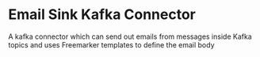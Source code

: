 # Email Sink Kafka Connector
A kafka connector which can send out emails from messages inside Kafka topics and uses Freemarker templates to define the email body